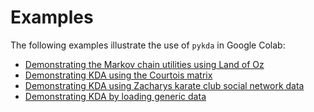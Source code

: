 # Examples

The following examples illustrate the use of `pykda` in Google Colab:

- [Demonstrating the Markov chain utilities using Land of Oz](https://colab.research.google.com/drive/15yTMa-rjYLxpDa-5v4k-RMWJmV2550Yf)
- [Demonstrating KDA using the Courtois matrix](https://colab.research.google.com/drive/19NybJ1DIMAD4rPJsRo1LmFSKvttEYizn)
- [Demonstrating KDA using Zacharys karate club social network data](https://colab.research.google.com/drive/19NRs6eVeSFNvFNT3Cl94mNHuaoxOpda9)
- [Demonstrating KDA by loading generic data](https://drive.google.com/file/d/1KshqJkzVlHcy2qRudG4g65NzCVg07mRo/view?usp=sharing)
